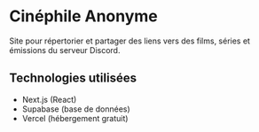 # Cinéphile Anonyme

Site pour répertorier et partager des liens vers des films, séries et émissions du serveur Discord.

## Technologies utilisées
- Next.js (React)
- Supabase (base de données)
- Vercel (hébergement gratuit)
